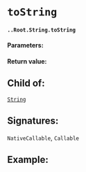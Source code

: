 # `toString`

#### `..Root.String.toString`

#### Parameters:

#### Return value:

## Child of:

[`String`](docs..Root.String.md)

## Signatures:

`NativeCallable`, `Callable`



## Example:

